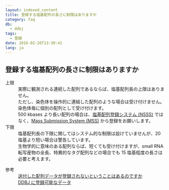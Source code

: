 ```yaml
---
layout: indexed_content
title: 登録する塩基配列の長さに制限はありますか
category: faq
db:
  - ddbj
tags: 
  - 登録
date: 2016-02-26T13:30:41
lang: ja
---
```


## 登録する塩基配列の長さに制限はありますか

<dl><dt>上限</dt>
  <dd>実際に観測される連続した配列であるならば、塩基配列長の上限はありません。<br>ただし、染色体を操作的に連結した配列のような場合は受け付けません。染色体毎に個別の配列として受け付けます。<br>500 kbases より長い配列の場合は、<a href="/ddbj/web-submission.html">塩基配列登録システム (NSSS)</a> ではなく、<a href="/ddbj/mss.html">Mass Submission System (MSS)</a> から登録をお願いします。</dd><dt>下限</dt>
  <dd>塩基配列長の下限に関してはシステム的な制限は設けていませんが、20 塩基より短い場合は警告しています。<br>生物学的に意味のある配列ならば、短くても受け付けますが、small RNA 転写産物の全長、特異的なタグ配列などの場合でも 15 塩基程度の長さは必要と考えます。</dd>
</dl>
<dl><dt>参考</dt>
  <dd><a href="/faq/ja/reject-submission.html">送付した配列データが登録されないということはあるのですか</a></dd>
  <dd><a href="/documents/documents/documents/data-categories.html">DDBJ に登録可能なデータ</a></dd>
</dl>
